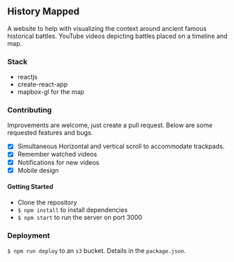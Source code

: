 ## History Mapped
A website to help with visualizing the context around ancient famous historical battles. YouTube videos depicting battles placed on a timeline and map.

### Stack
* reactjs
* create-react-app
* mapbox-gl for the map

### Contributing
Improvements are welcome, just create a pull request. Below are some requested features and bugs.

- [x] Simultaneous Horizontal and vertical scroll to accommodate trackpads.
- [x] Remember watched videos
- [x] Notifications for new videos
- [x] Mobile design

#### Getting Started
* Clone the repository
* `$ npm install` to install dependencies
* `$ npm start` to run the server on port 3000

### Deployment
`$ npm run deploy` to an `s3` bucket. Details in the `package.json`.

